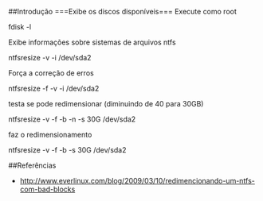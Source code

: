 ##Introdução
===Exibe os discos disponíveis===
Execute como root

fdisk -l

Exibe informações sobre sistemas de arquivos ntfs

ntfsresize -v -i /dev/sda2

Força a correção de erros

ntfsresize -f -v -i /dev/sda2

testa se pode redimensionar (diminuindo de 40 para 30GB)

ntfsresize -v -f -b -n -s 30G /dev/sda2

faz o redimensionamento

ntfsresize -v -f -b -s 30G /dev/sda2


##Referências
* http://www.everlinux.com/blog/2009/03/10/redimencionando-um-ntfs-com-bad-blocks
